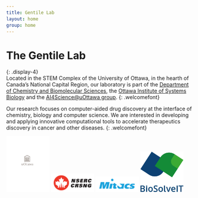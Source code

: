 ```yaml
---
title: Gentile Lab
layout: home
group: home
---
```


# The Gentile Lab
{: .display-4}
<br>
Located in the STEM Complex of the University of Ottawa, in the hearth of Canada’s National Capital Region, our laboratory is part of the [Department of Chemistry and Biomolecular Sciences](https://www.uottawa.ca/faculty-science/chemistry-biomolecular-sciences), the [Ottawa Institute of Systems Biology](https://www.uottawa.ca/research-innovation/ottawa-institute-systems-biology) and the [AI4Science@uOttawa group](https://ai4science.uottawa.ca).
{: .welcomefont}

Our research focuses on computer-aided drug discovery at the interface of chemistry, biology and computer science. We are interested in developing and applying innovative computational tools to accelerate therapeutics discovery in cancer and other diseases. 
{: .welcomefont}

<img src="/static/img/logo/uOttawa_VER_COLOUR_2021.png" width="23%"></img> <img src="/static/img/logo/nserc.svg" width="23%"></img> <img src="/static/img/logo/mitacs.jpg" width="23%"></img> <img src="/static/img/logo/biosolveit.jpg" width="23%"></img> 
